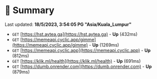 # 📖 Summary
Last updated: **18/5/2023, 3:54:05 PG "Asia/Kuala_Lumpur"**

- `GET` [https://hst.aytea.ga](https://hst.aytea.ga) - **Up** (432ms)
- `GET` [https://memeapi.cyclic.app/gimme](https://memeapi.cyclic.app/gimme) - **Up** (1269ms)
- `GET` [https://memeapi.cyclic.app](https://memeapi.cyclic.app) - **Up** (812ms)
- `GET` [https://klik.ml/health](https://klik.ml/health) - **Up** (691ms)
- `GET` [https://dumb.onrender.com](https://dumb.onrender.com) - **Up** (879ms)
